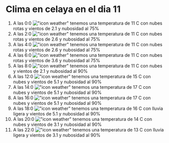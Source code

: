 # Clima en celaya en el dia 11

1. A las 0:0 !["icon weather"](http://openweathermap.org/img/w/04n.png) tenemos una temperatura de 11 C con nubes rotas y  vientos de 2.1 y nubosidad al 75%
1. A las 2:0 !["icon weather"](http://openweathermap.org/img/w/04n.png) tenemos una temperatura de 11 C con nubes rotas y  vientos de 2.6 y nubosidad al 75%
1. A las 4:0 !["icon weather"](http://openweathermap.org/img/w/04n.png) tenemos una temperatura de 11 C con nubes rotas y  vientos de 2.6 y nubosidad al 75%
1. A las 6:0 !["icon weather"](http://openweathermap.org/img/w/04n.png) tenemos una temperatura de 11 C con nubes rotas y  vientos de 3.6 y nubosidad al 75%
1. A las 8:0 !["icon weather"](http://openweathermap.org/img/w/04n.png) tenemos una temperatura de 11 C con nubes y  vientos de 2.1 y nubosidad al 90%
1. A las 12:0 !["icon weather"](http://openweathermap.org/img/w/04d.png) tenemos una temperatura de 15 C con nubes y  vientos de 5.1 y nubosidad al 90%
1. A las 14:0 !["icon weather"](http://openweathermap.org/img/w/04d.png) tenemos una temperatura de 17 C con nubes y  vientos de 5.1 y nubosidad al 90%
1. A las 16:0 !["icon weather"](http://openweathermap.org/img/w/04d.png) tenemos una temperatura de 17 C con nubes y  vientos de 5.1 y nubosidad al 90%
1. A las 18:0 !["icon weather"](http://openweathermap.org/img/w/10d.png) tenemos una temperatura de 16 C con lluvia ligera y  vientos de 5.1 y nubosidad al 90%
1. A las 20:0 !["icon weather"](http://openweathermap.org/img/w/04n.png) tenemos una temperatura de 14 C con nubes y  vientos de 3.1 y nubosidad al 90%
1. A las 22:0 !["icon weather"](http://openweathermap.org/img/w/10n.png) tenemos una temperatura de 13 C con lluvia ligera y  vientos de 3.1 y nubosidad al 90%
